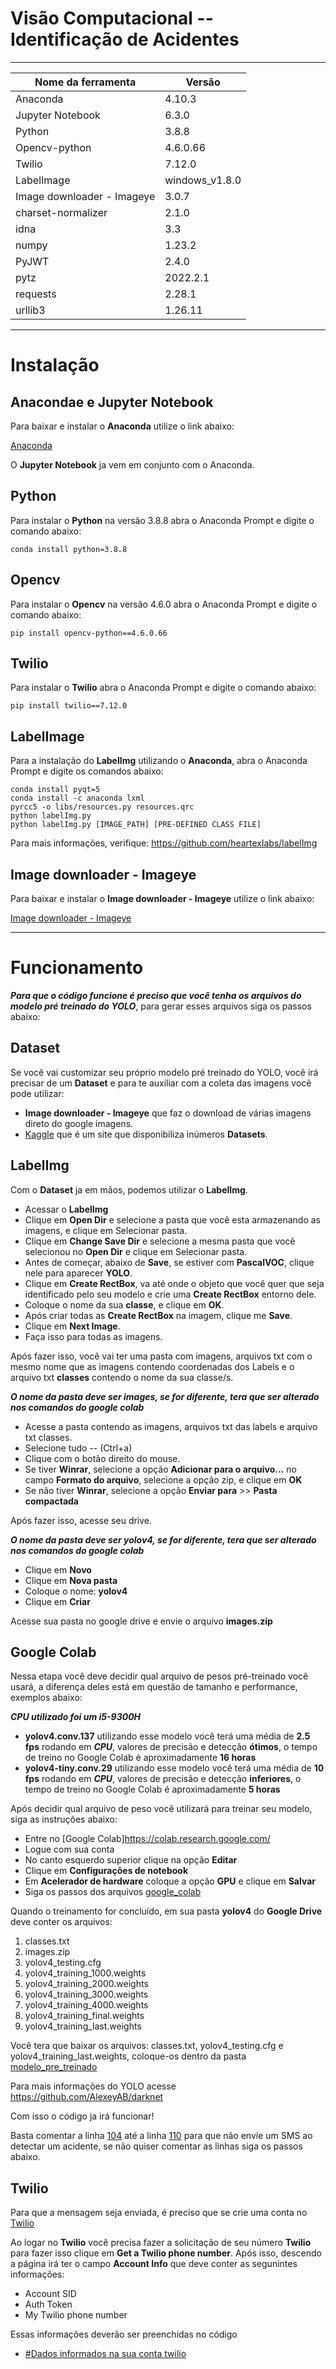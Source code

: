 # Visão Computacional -- Identificação de Acidentes

****************************************************

| Nome da ferramenta  |  Versão  |
| ------------------  | -------- |
| Anaconda | 4.10.3 |
| Jupyter Notebook | 6.3.0 |
| Python | 3.8.8 |
| Opencv-python | 4.6.0.66 |
| Twilio | 7.12.0 |
| LabelImage | windows_v1.8.0 |
| Image downloader - Imageye | 3.0.7 |
| charset-normalizer | 2.1.0 |
| idna | 3.3 |
| numpy | 1.23.2 |
| PyJWT | 2.4.0 |
| pytz | 2022.2.1 |
| requests | 2.28.1 |
| urllib3 | 1.26.11 |


****************************************************

# Instalação

## Anacondae e Jupyter Notebook

Para baixar e instalar o __Anaconda__ utilize o link abaixo:

[Anaconda](https://www.anaconda.com/)

O __Jupyter Notebook__ ja vem em conjunto com o Anaconda.

## Python

Para instalar o __Python__ na versão 3.8.8 abra o Anaconda Prompt e digite o comando abaixo:

```
conda install python=3.8.8
```

## Opencv

Para instalar o __Opencv__ na versão 4.6.0 abra o Anaconda Prompt e digite o comando abaixo:

```
pip install opencv-python==4.6.0.66
```

## Twilio

Para instalar o __Twilio__ abra o Anaconda Prompt e digite o comando abaixo:

```
pip install twilio==7.12.0
```

## LabelImage

Para a instalação do __LabelImg__ utilizando o __Anaconda__, abra o Anaconda Prompt e digite os comandos abaixo:

```
conda install pyqt=5
conda install -c anaconda lxml
pyrcc5 -o libs/resources.py resources.qrc
python labelImg.py
python labelImg.py [IMAGE_PATH] [PRE-DEFINED CLASS FILE]
```

Para mais informações, verifique: https://github.com/heartexlabs/labelImg

## Image downloader - Imageye

Para baixar e instalar o __Image downloader - Imageye__ utilize o link abaixo:

[Image downloader - Imageye](https://chrome.google.com/webstore/detail/image-downloader-imageye/agionbommeaifngbhincahgmoflcikhm)

****************************************************

# Funcionamento

***Para que o código funcione é preciso que você tenha os arquivos do modelo pré treinado do YOLO***, para gerar esses arquivos siga os passos abaixo:

## Dataset

Se você vai customizar seu próprio modelo pré treinado do YOLO, você irá precisar de um __Dataset__ e para te auxiliar com a coleta das imagens você pode utilizar:

- __Image downloader - Imageye__ que faz o download de várias imagens direto do google imagens.
- [Kaggle](https://www.kaggle.com/datasets) que é um site que disponibiliza inúmeros __Datasets__.

## LabelImg

Com o __Dataset__ ja em mãos, podemos utilizar o __LabelImg__.

- Acessar o __LabelImg__
- Clique em __Open Dir__ e selecione a pasta que você esta armazenando as imagens, e clique em Selecionar pasta.
- Clique em __Change Save Dir__ e selecione a mesma pasta que você selecionou no __Open Dir__ e clique em Selecionar pasta.
- Antes de começar, abaixo de __Save__, se estiver com __PascalVOC__, clique nele para aparecer __YOLO__.
- Clique em __Create RectBox__, va até onde o objeto que você quer que seja identificado pelo seu modelo e crie uma __Create RectBox__ entorno dele.
- Coloque o nome da sua __classe__, e clique em __OK__.
- Após criar todas as __Create RectBox__ na imagem, clique me __Save__.
- Clique em __Next Image__.
- Faça isso para todas as imagens.

Após fazer isso, você vai ter uma pasta com imagens, arquivos txt com o mesmo nome que as imagens contendo coordenadas dos Labels e o arquivo txt __classes__ contendo o nome da sua classe/s.

***O nome da pasta deve ser images, se for diferente, tera que ser alterado nos comandos do google colab***

- Acesse a pasta contendo as imagens, arquivos txt das labels e arquivo txt classes.
- Selecione tudo -- (Ctrl+a)
- Clique com o botão direito do mouse.
- Se tiver __Winrar__, selecione a opção __Adicionar para o arquivo...__ no campo __Formato do arquivo__, selecione a opção zip, e clique em __OK__
- Se não tiver __Winrar__, selecione a opção __Enviar para__ >> __Pasta compactada__

Após fazer isso, acesse seu drive.

***O nome da pasta deve ser yolov4, se for diferente, tera que ser alterado nos comandos do google colab***

- Clique em __Novo__
- Clique em __Nova pasta__
- Coloque o nome: __yolov4__
- Clique em __Criar__

Acesse sua pasta no google drive e envie o arquivo __images.zip__

## Google Colab

Nessa etapa você deve decidir qual arquivo de pesos pré-treinado você usará, a diferença deles está em questão de tamanho e performance, exemplos abaixo:

***CPU utilizado foi um i5-9300H***

- __yolov4.conv.137__ utilizando esse modelo você terá uma média de __2.5 fps__ rodando em ***CPU***, valores de precisão e detecção __ótimos__, o tempo de treino no Google Colab é aproximadamente __16 horas__
- __yolov4-tiny.conv.29__ utilizando esse modelo você terá uma média de __10 fps__ rodando em ***CPU***, valores de precisão e detecção __inferiores__, o tempo de treino no Google Colab é aproximadamente __5 horas__

Após decidir qual arquivo de peso você utilizará para treinar seu modelo, siga as instruções abaixo:

- Entre no [Google Colab]https://colab.research.google.com/
- Logue com sua conta
- No canto esquerdo superior clique na opção __Editar__
- Clique em __Configurações de notebook__
- Em __Acelerador de hardware__ coloque a opção __GPU__ e clique em __Salvar__
- Siga os passos dos arquivos [google_colab](https://github.com/GiovanniAndrettaCarbonero/Identificacao_de_Acidentes/tree/main/google_colab)

Quando o treinamento for concluído, em sua pasta __yolov4__ do __Google Drive__ deve conter os arquivos:

1. classes.txt
2. images.zip
3. yolov4_testing.cfg
4. yolov4_training_1000.weights
5. yolov4_training_2000.weights
6. yolov4_training_3000.weights
7. yolov4_training_4000.weights
8. yolov4_training_final.weights
9. yolov4_training_last.weights

Você tera que baixar os arquivos: classes.txt, yolov4_testing.cfg e yolov4_training_last.weights, coloque-os dentro da pasta [modelo_pre_treinado](https://github.com/GiovanniAndrettaCarbonero/Identificacao_de_Acidentes/tree/main/modelo_pre_treinado)

Para mais informações do YOLO acesse https://github.com/AlexeyAB/darknet


Com isso o código ja irá funcionar!

Basta comentar a linha [104](https://github.com/GiovanniAndrettaCarbonero/Identificacao_de_Acidentes/blob/e10a38ac8393966ad6138853f6c1a4a673c0fdb2/yolov4/main.py#L104) até a linha [110](https://github.com/GiovanniAndrettaCarbonero/Identificacao_de_Acidentes/blob/e10a38ac8393966ad6138853f6c1a4a673c0fdb2/yolov4/main.py#L110) para que não envie um SMS ao detectar um acidente, se não quiser comentar as linhas siga os passos abaixo.

## Twilio

Para que a mensagem seja enviada, é preciso que se crie uma conta no [Twilio](https://www.twilio.com/)

Ao logar no __Twilio__ você precisa fazer a solicitação de seu número __Twilio__ para fazer isso clique em __Get a Twilio phone number__.
Após isso, descendo a página irá ter o campo __Account Info__ que deve conter as segunintes informações:

- Account SID
- Auth Token
- My Twilio phone number

Essas informações deverão ser preenchidas no código

- [#Dados informados na sua conta twilio](https://github.com/GiovanniAndrettaCarbonero/Identificacao_de_Acidentes/blob/125b3934a42dd1577e324ab48c8f29cb229e83b5/yolov4/main.py#L34)

